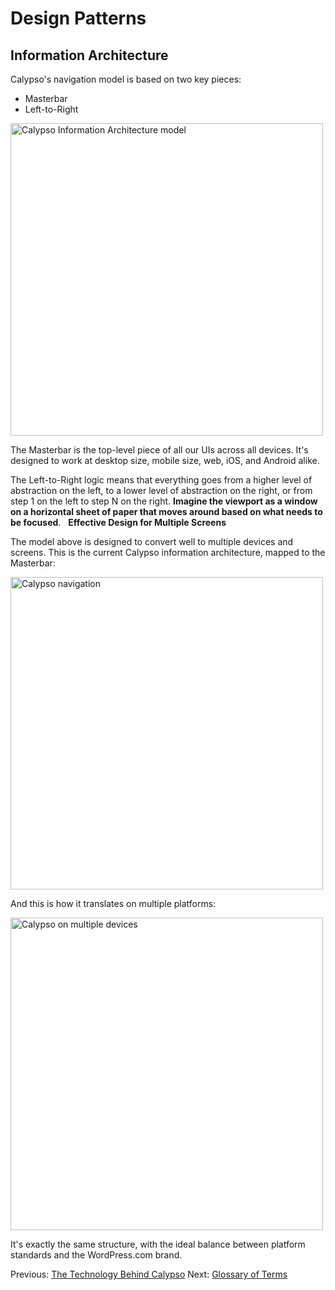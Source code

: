 # Design Patterns

## Information Architecture

Calypso's navigation model is based on two key pieces:

* Masterbar
* Left-to-Right

<img alt="Calypso Information Architecture model" width="500" src="https://cldup.com/ITv1wpRIkO-3000x3000.png" />

The Masterbar is the top-level piece of all our UIs across all devices. It's designed to work at desktop size, mobile size, web, iOS, and Android alike.

The Left-to-Right logic means that everything goes from a higher level of abstraction on the left, to a lower level of abstraction on the right, or from step 1 on the left to step N on the right. **Imagine the viewport as a window on a horizontal sheet of paper that moves around based on what needs to be focused**.
 
**Effective Design for Multiple Screens**

The model above is designed to convert well to multiple devices and screens. This is the current Calypso information architecture, mapped to the Masterbar:

<img alt="Calypso navigation" width="500" src="https://cldup.com/XynNhuIZUY-3000x3000.png" />

And this is how it translates on multiple platforms:

<img alt="Calypso on multiple devices" width="500" src="https://cldup.com/MPqtoUgc4P-3000x3000.png" />

It's exactly the same structure, with the ideal balance between platform standards and the WordPress.com brand.

Previous: [The Technology Behind Calypso](tech-behind-calypso.md) Next: [Glossary of Terms](glossary.md)
